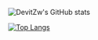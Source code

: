![DevitZw's GitHub stats](https://github-readme-stats-f.vercel.app/api?username=DevitZw&show_icons=true&count_private=true?&theme=aura)

[![Top Langs](https://github-readme-stats-f.vercel.app/api/top-langs/?username=DevitZw&layout=compact&exclude_repo=github-readme-stats-f)](https://github.com/DevitZw/github-readme-stats)
